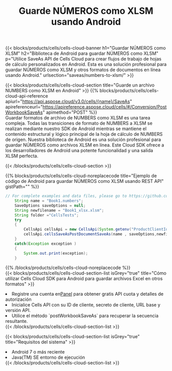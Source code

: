 ﻿---
title:  Guarde NÚMEROS como XLSM usando Android
description:  Utilizando Aspose.Cells Cloud SDK para Android para guardar el archivo en formato NÚMEROS como archivo en formato XLSM.
kwords: Excel, Save NUMBERS as XLSM, REST, Android
howto: How to save NUMBERS as XLSM using Aspose.Cells Cloud Android library.
---
{{< blocks/products/cells/cells-cloud-banner h1="Guardar NÚMEROS como XLSM" h2="Biblioteca de Android para guardar NÚMEROS como XLSM" p="Utilice SaveAs API de Cells Cloud para crear flujos de trabajo de hojas de cálculo personalizados en Android. Esta es una solución profesional para guardar NÚMEROS como XLSM y otros formatos de documentos en línea usando Android." urlsection="saveas/numbers-to-xlsm/" >}}

{{< blocks/products/cells/cells-cloud-section title="Guarde un archivo NUMBERS como XLSM en Android" >}}
{{% blocks/products/cells/cells-cloud-api-reference apiurl="https://api.aspose.cloud/v3.0/cells/{name}/SaveAs" apireferenceurl="https://apireference.aspose.cloud/cells/#/Conversion/PostWorkbookSaveAs" apimethod="POST" %}}
<br/>
Guardar formatos de archivo de NUMBERS como XLSM es una tarea compleja. Todas las transiciones de formato de NUMBERS a XLSM se realizan mediante nuestro SDK de Android mientras se mantiene el contenido estructural y lógico principal de la hoja de cálculo de NUMBERS de origen. Nuestra biblioteca de Android es una solución profesional para guardar NÚMEROS como archivos XLSM en línea. Este Cloud SDK ofrece a los desarrolladores de Android una potente funcionalidad y una salida XLSM perfecta.

{{< /blocks/products/cells/cells-cloud-section >}}

{{% blocks/products/cells/cells-cloud-noreplacecode title="Ejemplo de código de Android para guardar NÚMEROS como XLSM usando REST API" gistPath="" %}}
  
```java
// For complete examples and data files, please go to https://github.com/aspose-cells-cloud/aspose-cells-cloud-android/
    String name = "Book1.numbers";
    SaveOptions saveOptions = null;
    String newfilename = "Book1_xlsx.xlsm";
    String folder ="CellsTests";
    try
    {
        CellsApi cellsApi = new CellsApi(System.getenv("ProductClientId"), System.getenv("ProductClientSecret"));
        cellsApi.cellsSaveAsPostDocumentSaveAs(name , saveOptions,newfilename,false,false,folder,null,null,null,true);                       
    }
    catch(Exception exception )
    {
        System.out.print(exception);
    }
```
  
{{% /blocks/products/cells/cells-cloud-noreplacecode %}}
<br/>
{{< blocks/products/cells/cells-cloud-section-list isGrey="true" title="Cómo utilizar Cells Cloud SDK para Android para guardar archivos Excel en otros formatos" >}}
<li> Registre una cuenta en<a href="https://dashboard.aspose.cloud/">Panel</a> para obtener gratis API cuota y detalles de autorización</li>
<li>Inicialice Cells API con su ID de cliente, secreto de cliente, URL base y versión API.</li>
<li>Utilice el método `postWorkbookSaveAs` para recuperar la secuencia resultante.</li>
{{< /blocks/products/cells/cells-cloud-section-list >}}

{{< blocks/products/cells/cells-cloud-section-list isGrey="true" title="Requisitos del sistema" >}}
<li>Android 7 o más reciente</li>
<li>Java(TM) SE entorno de ejecución</li>
{{< /blocks/products/cells/cells-cloud-section-list >}}
